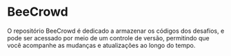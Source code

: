 # BeeCrowd
O repositório BeeCrowd é dedicado a armazenar os códigos dos desafios, e pode ser acessado por meio de um controle de versão, permitindo que você acompanhe as mudanças e atualizações ao longo do tempo.
